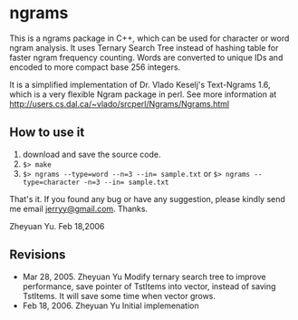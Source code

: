 ngrams
======

This is a ngrams package in C++, which can be used for character or word ngram analysis. It uses Ternary Search Tree instead of hashing table for faster ngram frequency counting. Words are converted to unique IDs and encoded to more compact base 256 integers.

It is a simplified implementation of Dr. Vlado Keselj's Text-Ngrams 1.6, which is a very flexible Ngram package in perl. See more information at http://users.cs.dal.ca/~vlado/srcperl/Ngrams/Ngrams.html


How to use it
-------------

1. download and save the source code.
2. `$> make`
3. `$> ngrams --type=word --n=3 --in= sample.txt` or `$> ngrams --type=character -n=3 --in= sample.txt`

That's it. If you found any bug or have any suggestion, please kindly send me email jerryy@gmail.com. Thanks.

Zheyuan Yu. Feb 18,2006


Revisions
---------

* Mar 28, 2005. Zheyuan Yu Modify ternary search tree to improve performance, save pointer of TstItems into vector, instead of saving TstItems. It will save some time when vector grows.
* Feb 18, 2006. Zheyuan Yu Initial implemenation
